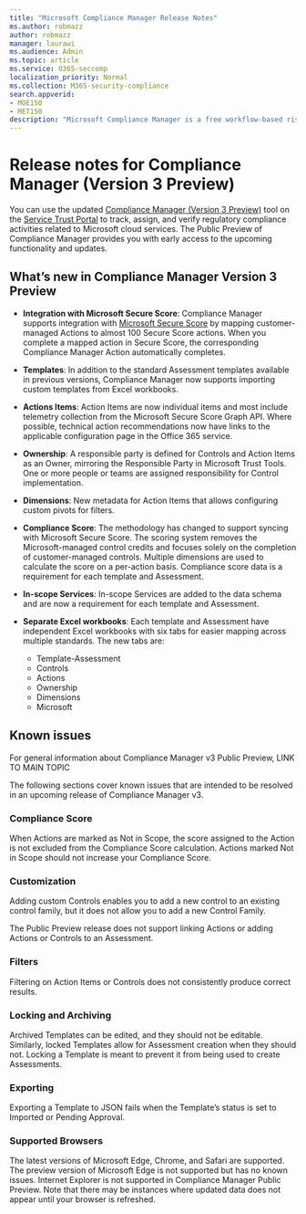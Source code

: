 ```yaml
---
title: "Microsoft Compliance Manager Release Notes"
ms.author: robmazz
author: robmazz
manager: laurawi
ms.audience: Admin
ms.topic: article
ms.service: O365-seccomp
localization_priority: Normal
ms.collection: M365-security-compliance
search.appverid: 
- MOE150
- MET150
description: "Microsoft Compliance Manager is a free workflow-based risk assessment tool in the Microsoft Service Trust Portal. Compliance Manager enables you to track, assign, and verify regulatory compliance activities related to Microsoft cloud services."
---
```


# Release notes for Compliance Manager (Version 3 Preview)

You can use the updated [Compliance Manager (Version 3 Preview)](https://servicetrust.microsoft.com/ComplianceManager) tool on the [Service Trust Portal](https://servicetrust.microsoft.com) to track, assign, and verify regulatory compliance activities related to Microsoft cloud services. The Public Preview of Compliance Manager provides you with early access to the upcoming functionality and updates.

## What’s new in Compliance Manager Version 3 Preview

- **Integration with Microsoft Secure Score**: Compliance Manager supports integration with [Microsoft Secure Score](microsoft-secure-score.md) by mapping customer-managed Actions to almost 100 Secure Score actions. When you complete a mapped action in Secure Score, the corresponding Compliance Manager Action automatically completes.

- **Templates**: In addition to the standard Assessment templates available in previous versions, Compliance Manager now supports importing custom templates from Excel workbooks.

- **Actions Items**: Action Items are now individual items and most include telemetry collection from the Microsoft Secure Score Graph API. Where possible, technical action recommendations now have links to the applicable configuration page in the Office 365 service.

- **Ownership**: A responsible party is defined for Controls and Action Items as an Owner, mirroring the Responsible Party in Microsoft Trust Tools. One or more people or teams are assigned responsibility for Control implementation.

- **Dimensions**: New metadata for Action Items that allows configuring custom pivots for filters.

- **Compliance Score**: The methodology has changed to support syncing with Microsoft Secure Score. The scoring system removes the Microsoft-managed control credits and focuses solely on the completion of customer-managed controls. Multiple dimensions are used to calculate the score on a per-action basis. Compliance score data is a requirement for each template and Assessment.

- **In-scope Services**: In-scope Services are added to the data schema and are now a requirement for each template and Assessment.

- **Separate Excel workbooks**: Each template and Assessment have independent Excel workbooks with six tabs for easier mapping across multiple standards. The new tabs are:
    - Template-Assessment
    - Controls
    - Actions
    - Ownership
    - Dimensions
    - Microsoft

## Known issues

For general information about Compliance Manager v3 Public Preview, LINK TO MAIN TOPIC

The following sections cover known issues that are intended to be resolved in an upcoming release of Compliance Manager v3.

### Compliance Score

When Actions are marked as Not in Scope, the score assigned to the Action is not excluded from the Compliance Score calculation. Actions marked Not in Scope should not increase your Compliance Score.

### Customization

Adding custom Controls enables you to add a new control to an existing control family, but it does not allow you to add a new Control Family.

The Public Preview release does not support linking Actions or adding Actions or Controls to an Assessment.

### Filters

Filtering on Action Items or Controls does not consistently produce correct results.

### Locking and Archiving

Archived Templates can be edited, and they should not be editable. Similarly, locked Templates allow for Assessment creation when they should not. Locking a Template is meant to prevent it from being used to create Assessments.

### Exporting

Exporting a Template to JSON fails when the Template’s status is set to Imported or Pending Approval.

### Supported Browsers

The latest versions of Microsoft Edge, Chrome, and Safari are supported. The preview version of Microsoft Edge is not supported but has no known issues. Internet Explorer is not supported in Compliance Manager Public Preview. Note that there may be instances where updated data does not appear until your browser is refreshed.
